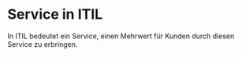 # Service in ITIL

In ITIL bedeutet ein Service, einen Mehrwert für Kunden durch diesen Service zu erbringen.